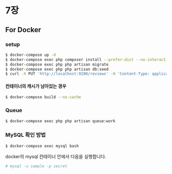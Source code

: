 # 7장

## For Docker

### setup

```bash
$ docker-compose up -d
$ docker-compose exec php composer install --prefer-dist --no-interaction && composer app-setup
$ docker-compose exec php php artisan migrate
$ docker-compose exec php php artisan db:seed
$ curl -X PUT 'http://localhost:9200/reviews' -H 'Content-Type: application/json' -d @schema/mapping.json
```

#### 컨테이너의 캐시가 남아있는 경우

```bash
$ docker-compose build --no-cache
```

### Queue

```bash
$ docker-compose exec php php artisan queue:work
```

### MySQL 확인 방법

```bash
$ docker-compose exec mysql bash
```

docker의 mysql 컨테이너 안에서 다음을 실행합니다.

```bash
# mysql -u sample -p secret
```
